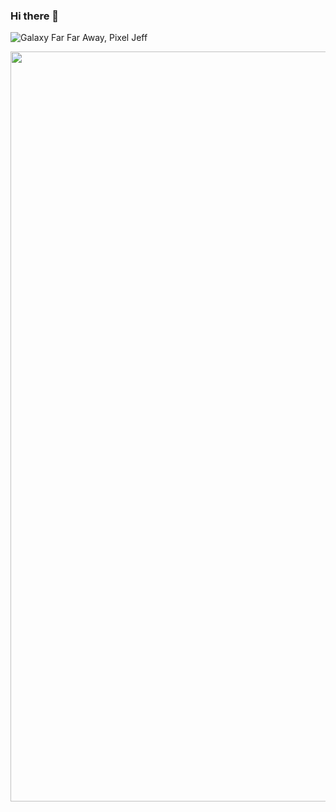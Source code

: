 ### Hi there 👋

![Galaxy Far Far Away, Pixel Jeff](https://github.com/chaddjong/chaddjong/assets/116330103/d76e9ffa-0568-403b-a634-3c1446c648ba)

<img align="center" width="1200" src="https://github.com/chaddjong/chaddjong/assets/116330103/d76e9ffa-0568-403b-a634-3c1446c648ba">

<!-- ![Rick and Morty](https://github.com/chaddjong/chaddjong/assets/116330103/822360f7-c433-48ed-b9f0-fbb9fb4edd71) -->

<!--
**chaddjong/chaddjong** is a ✨ _special_ ✨ repository because its `README.md` (this file) appears on your GitHub profile.

Here are some ideas to get you started:

- 🔭 I’m currently working on ...
- 🌱 I’m currently learning ...
- 👯 I’m looking to collaborate on ...
- 🤔 I’m looking for help with ...
- 💬 Ask me about ...
- 📫 How to reach me: ...
- 😄 Pronouns: ...
- ⚡ Fun fact: ...
-->
